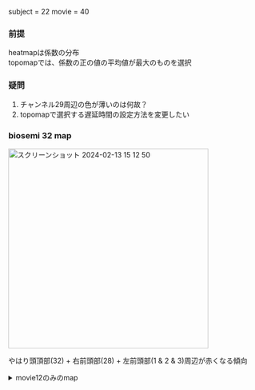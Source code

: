 
subject = 22
movie = 40 

### 前提
heatmapは係数の分布  
topomapでは、係数の正の値の平均値が最大のものを選択

### 疑問
1. チャンネル29周辺の色が薄いのは何故？
2. topomapで選択する遅延時間の設定方法を変更したい

### biosemi 32 map
<img width="400" alt="スクリーンショット 2024-02-13 15 12 50" src="https://github.com/am-da/mTRF/assets/112613519/be1350ab-e58a-4ed4-b02f-c6484823bbee">  

やはり頭頂部(32) + 右前頭部(28) + 左前頭部(1 & 2 & 3)周辺が赤くなる傾向

<details><summary>movie12のみのmap</summary>


<img width="1000" alt="スクリーンショット 2024-02-25 11 36 24" src="https://github.com/am-da/mTRF/assets/112613519/efff061b-7189-45cb-a1ae-8d2583da1d87">




</details>
